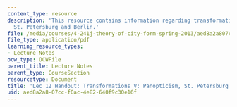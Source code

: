 ```yaml
---
content_type: resource
description: 'This resource contains information regarding transformations V: panopticism,
  St. Petersburg and Berlin.'
file: /media/courses/4-241j-theory-of-city-form-spring-2013/aed8a2a807ccf0ac4e82640f9c30e16f_MIT4_241JS13_handout12.pdf
file_type: application/pdf
learning_resource_types:
- Lecture Notes
ocw_type: OCWFile
parent_title: Lecture Notes
parent_type: CourseSection
resourcetype: Document
title: 'Lec 12 Handout: Transformations V: Panopticism, St. Petersburg and Berlin'
uid: aed8a2a8-07cc-f0ac-4e82-640f9c30e16f
---
```

